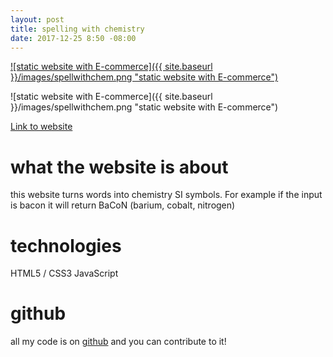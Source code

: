 ```yaml
---
layout: post
title: spelling with chemistry
date: 2017-12-25 8:50 -08:00
---
```


<a href="https://colorlessenergy.github.io/spelling-with-chemistry/">
    ![static website with E-commerce]({{ site.baseurl }}/images/spellwithchem.png "static website with E-commerce")
</a>

![static website with E-commerce]({{ site.baseurl }}/images/spellwithchem.png "static website with E-commerce")

[Link to website](https://colorlessenergy.github.io/spelling-with-chemistry/)

# what the website is about

this website turns words into chemistry SI symbols. For example
if the input is bacon it will return BaCoN (barium, cobalt, nitrogen)


# technologies

HTML5 / CSS3
JavaScript

# github

all my code is on [github](https://github.com/colorlessenergy/spelling-with-chemistry) and you can contribute to it!
